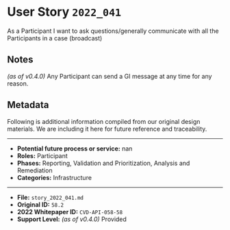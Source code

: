 
# User Story `2022_041` #

As a Participant I want to ask questions/generally communicate with all the Participants in a case (broadcast)

## Notes ##

*(as of v0.4.0)*
Any Participant can send a GI message at any time for any reason.


## Metadata ##

Following is additional information compiled from our original design materials.
We are including it here for future reference and traceability.

---

- **Potential future process or service:** nan
- **Roles:** Participant
- **Phases:** Reporting, Validation and Prioritization, Analysis and Remediation
- **Categories:** Infrastructure

---

- **File:** `story_2022_041.md`
- **Original ID:** `58.2`
- **2022 Whitepaper ID:** `CVD-API-058-58`
- **Support Level:** *(as of v0.4.0)* Provided
